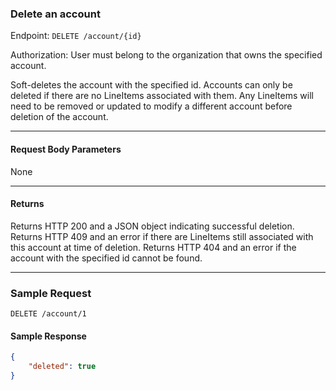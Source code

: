 ### Delete an account
Endpoint: `DELETE /account/{id}`

Authorization: User must belong to the organization that owns the specified account.

Soft-deletes the account with the specified id. Accounts can only be deleted if there are no LineItems associated with them. Any LineItems will need to be removed or updated to modify a different account before deletion of the account.
___

#### Request Body Parameters
None
___
#### Returns
Returns HTTP 200 and a JSON object indicating successful deletion. Returns HTTP 409 and an error if there are LineItems still associated with this account at time of deletion. Returns HTTP 404 and an error if the account with the specified id cannot be found.
___


### Sample Request
`DELETE /account/1`


#### Sample Response
```json
{
    "deleted": true
}
```